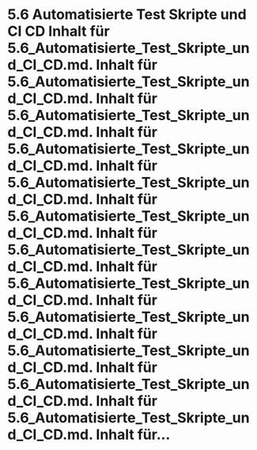 # 5.6 Automatisierte Test Skripte und CI CD Inhalt für 5.6_Automatisierte_Test_Skripte_und_CI_CD.md. Inhalt für 5.6_Automatisierte_Test_Skripte_und_CI_CD.md. Inhalt für 5.6_Automatisierte_Test_Skripte_und_CI_CD.md. Inhalt für 5.6_Automatisierte_Test_Skripte_und_CI_CD.md. Inhalt für 5.6_Automatisierte_Test_Skripte_und_CI_CD.md. Inhalt für 5.6_Automatisierte_Test_Skripte_und_CI_CD.md. Inhalt für 5.6_Automatisierte_Test_Skripte_und_CI_CD.md. Inhalt für 5.6_Automatisierte_Test_Skripte_und_CI_CD.md. Inhalt für 5.6_Automatisierte_Test_Skripte_und_CI_CD.md. Inhalt für 5.6_Automatisierte_Test_Skripte_und_CI_CD.md. Inhalt für 5.6_Automatisierte_Test_Skripte_und_CI_CD.md. Inhalt für 5.6_Automatisierte_Test_Skripte_und_CI_CD.md. Inhalt für...